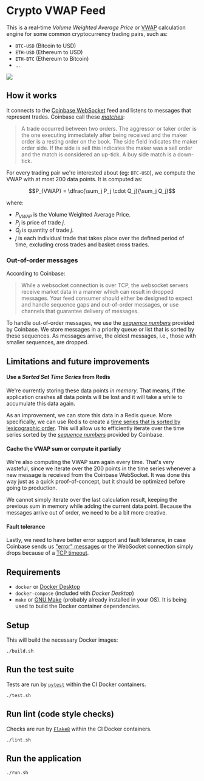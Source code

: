 # Crypto VWAP Feed

This is a real-time _Volume Weighted Average Price_ or [VWAP](https://en.wikipedia.org/wiki/Volume-weighted_average_price) calculation engine for some common cryptocurrency trading pairs, such as:

- `BTC-USD` (Bitcoin to USD)
- `ETH-USD` (Ethereum to USD)
- `ETH-BTC` (Ethereum to Bitcoin)
- ...

<img src="https://github.com/felipead/crypto-vwap-feed/raw/master/doc/running.gif">

## How it works

It connects to the [Coinbase WebSocket](https://docs.pro.coinbase.com/#the-matches-channel) feed and listens to messages that represent trades. Coinbase call these [_matches_](https://docs.pro.coinbase.com/#match):

> A trade occurred between two orders. The aggressor or taker order is the one executing immediately after being received and the maker order is a resting order on the book. The side field indicates the maker order side. If the side is sell this indicates the maker was a sell order and the match is considered an up-tick. A buy side match is a down-tick.

For every trading pair we're interested about (eg: `BTC-USD`), we compute the VWAP with at most 200 data points. It is computed as:

$$P_{VWAP} = \dfrac{\sum_j P_j \cdot  Q_j}{\sum_j Q_j}$$

where:

- $P_{VWAP}$ is the Volume Weighted Average Price.
- $P_{j}$ is price of trade $j$.
- $Q_{j}$ is quantity of trade $j$.
- $j$ is each individual trade that takes place over the defined period of time, excluding cross trades and basket cross trades.

### Out-of-order messages

According to Coinbase:

> While a websocket connection is over TCP, the websocket servers receive market data in a manner which can result in dropped messages. Your feed consumer should either be designed to expect and handle sequence gaps and out-of-order messages, or use channels that guarantee delivery of messages.

To handle out-of-order messages, we use the [_sequence numbers_](https://docs.pro.coinbase.com/#sequence-numbers) provided by Coinbase. We store messages in a priority queue or list that is sorted by these sequences. As messages arrive, the oldest messages, i.e., those with smaller sequences, are dropped.

## Limitations and future improvements

#### Use a _Sorted Set Time Series_ from Redis 

We're currently storing these data points _in memory_. That means, if the application crashes all data points will be lost and it will take a while to accumulate this data again.

As an improvement, we can store this data in a Redis queue. More specifically, we can use Redis to create a [time series that is sorted by lexicographic order](https://redislabs.com/redis-best-practices/time-series/lexicographic-sorted-set-time-series/). This will allow us to efficiently iterate over the time series sorted by the [_sequence numbers_](https://docs.pro.coinbase.com/#sequence-numbers) provided by Coinbase.

#### Cache the VWAP sum or compute it partially

We're also computing the VWAP sum again every time. That's very wasteful, since we iterate over the 200 points in the time series whenever a new message is received from the Coinbase WebSocket. It was done this way just as a quick proof-of-concept, but it should be optimized before going to production.

We cannot simply iterate over the last calculation result, keeping the previous sum in memory while adding the current data point. Because the messages arrive out of order, we need to be a bit more creative. 

#### Fault tolerance

Lastly, we need to have better error support and fault tolerance, in case Coinbase sends us ["error" messages](https://docs.pro.coinbase.com/#protocol-overview) or the WebSocket connection simply drops because of a [TCP timeout](https://en.wikipedia.org/wiki/Fallacies_of_distributed_computing).

## Requirements

- `docker` or [Docker Desktop](https://docs.docker.com/desktop/)
- `docker-compose` (included with _Docker Desktop_)
- `make` or [GNU Make](https://www.gnu.org/software/make/) (probably already installed in your OS). It is being used to build the Docker container dependencies. 

## Setup

This will build the necessary Docker images:

```
./build.sh
```

## Run the test suite

Tests are run by [`pytest`](https://docs.pytest.org/en/stable/) within the CI Docker containers.

```
./test.sh
```

## Run lint (code style checks)

Checks are run by [`Flake8`](https://flake8.pycqa.org/en/latest/) within the CI Docker containers.

```
./lint.sh
```

## Run the application

```
./run.sh
```
